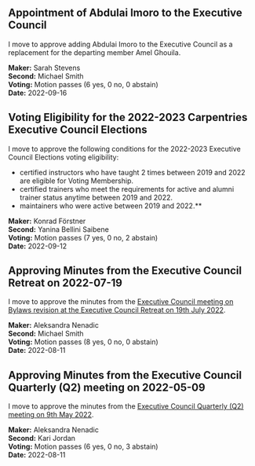 

## Appointment of Abdulai Imoro to the Executive Council

I move to approve adding Abdulai Imoro to the Executive Council as a replacement for the departing member Amel Ghouila.

**Maker:** Sarah Stevens  
**Second:** Michael Smith  
**Voting:** Motion passes (6 yes, 0 no, 0 abstain)  
**Date:** 2022-09-16    

## Voting Eligibility for the 2022-2023 Carpentries Executive Council Elections

I move to approve the following conditions for the 2022-2023 Executive Council Elections voting eligibility:

- certified instructors who have taught 2 times between 2019 and 2022 are eligible for Voting Membership.
- certified trainers who meet the requirements for active and alumni trainer status anytime between 2019 and 2022.
- maintainers who were active between 2019 and 2022.**

**Maker:** Konrad Förstner  
**Second:** Yanina Bellini Saibene  
**Voting:** Motion passes (7 yes, 0 no, 2 abstain)  
**Date:** 2022-09-12  


## Approving Minutes from the Executive Council Retreat on 2022-07-19

I move to approve the minutes from the [Executive Council meeting on Bylaws revision at the Executive Council Retreat on 19th July 2022](https://github.com/carpentries/executive-council-info/blob/main/minutes/2022/EC-minutes-2022-07-19-Retreat.md). 

**Maker:** Aleksandra Nenadic  
**Second:** Michael Smith  
**Voting:** Motion passes (8 yes, 0 no, 0 abstain)   
**Date:** 2022-08-11    

## Approving Minutes from the Executive Council Quarterly (Q2) meeting on 2022-05-09

I move to approve the minutes from the [Executive Council Quarterly (Q2) meeting on 9th May 2022](https://github.com/carpentries/executive-council-info/blob/main/minutes/2022/EC-minutes-2022-05-09-Q2.md).

**Maker:** Aleksandra Nenadic    
**Second:** Kari Jordan    
**Voting:** Motion passes (6 yes, 0 no, 3 abstain)   
**Date:** 2022-08-11    
